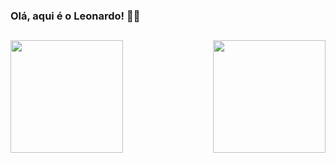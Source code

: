 ### Olá, aqui é o Leonardo! 👋🤙

##
<div>
  <img  height="180em" src="https://github-readme-stats.vercel.app/api?username=leonardocunha1&show_icons=true&theme=neon&include_all_commits=true&count_private=true"/>
  <img align="right" height="180em" src="https://github-readme-stats.vercel.app/api/top-langs/?username=leonardocunha1&layout=compact&langs_count=16&theme=neon"/>
</div>

